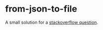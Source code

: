# from-json-to-file

A small solution for a [stackoverflow question](https://stackoverflow.com/questions/61979622/how-to-select-and-compare-ids-of-a-json-file-and-write-new-json-files-for-each).

